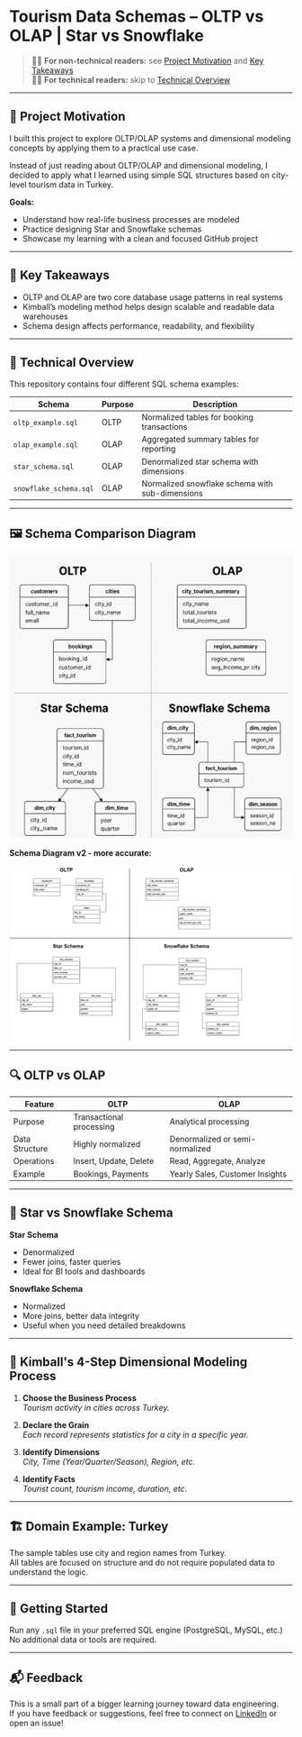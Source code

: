 # Tourism Data Schemas – OLTP vs OLAP | Star vs Snowflake

> 🧑‍💼 **For non-technical readers:** see [Project Motivation](#project-motivation) and [Key Takeaways](#key-takeaways)  
> 🧑‍💻 **For technical readers:** skip to [Technical Overview](#technical-overview)

---

## 📌 Project Motivation

I built this project to explore OLTP/OLAP systems and dimensional modeling concepts by applying them to a practical use case.      

Instead of just reading about OLTP/OLAP and dimensional modeling, I decided to apply what I learned using simple SQL structures based on city-level tourism data in Turkey.

**Goals:**
- Understand how real-life business processes are modeled
- Practice designing Star and Snowflake schemas
- Showcase my learning with a clean and focused GitHub project

---

## 🎯 Key Takeaways

- OLTP and OLAP are two core database usage patterns in real systems
- Kimball’s modeling method helps design scalable and readable data warehouses
- Schema design affects performance, readability, and flexibility

---

## 🧠 Technical Overview

This repository contains four different SQL schema examples:

| Schema | Purpose | Description |
|--------|---------|-------------|
| `oltp_example.sql` | OLTP | Normalized tables for booking transactions |
| `olap_example.sql` | OLAP | Aggregated summary tables for reporting |
| `star_schema.sql` | OLAP | Denormalized star schema with dimensions |
| `snowflake_schema.sql` | OLAP | Normalized snowflake schema with sub-dimensions |

---

## 🖼 Schema Comparison Diagram

![Schema Diagram](assets/schema_diagrams.png)

**Schema Diagram v2 - more accurate:**

![Schema Diagram v2 - more accurate](assets/diagram_v2.png)


---

## 🔍 OLTP vs OLAP

| Feature         | OLTP                                 | OLAP                              |
|-----------------|--------------------------------------|------------------------------------|
| Purpose         | Transactional processing             | Analytical processing              |
| Data Structure  | Highly normalized                    | Denormalized or semi-normalized    |
| Operations      | Insert, Update, Delete               | Read, Aggregate, Analyze           |
| Example         | Bookings, Payments                   | Yearly Sales, Customer Insights    |

---

## 🌟 Star vs Snowflake Schema

**Star Schema**
- Denormalized
- Fewer joins, faster queries
- Ideal for BI tools and dashboards

**Snowflake Schema**
- Normalized
- More joins, better data integrity
- Useful when you need detailed breakdowns

---

## 🧩 Kimball's 4-Step Dimensional Modeling Process

1. **Choose the Business Process**  
   _Tourism activity in cities across Turkey._

2. **Declare the Grain**  
   _Each record represents statistics for a city in a specific year._

3. **Identify Dimensions**  
   _City, Time (Year/Quarter/Season), Region, etc._

4. **Identify Facts**  
   _Tourist count, tourism income, duration, etc._

---

## 🏗 Domain Example: Turkey

The sample tables use city and region names from Turkey.  
All tables are focused on structure and do not require populated data to understand the logic.

---

## 🚀 Getting Started

Run any `.sql` file in your preferred SQL engine (PostgreSQL, MySQL, etc.)  
No additional data or tools are required.

---

## 📬 Feedback

This is a small part of a bigger learning journey toward data engineering.  
If you have feedback or suggestions, feel free to connect on [LinkedIn](https://www.linkedin.com/in/safacanmetin) or open an issue!
